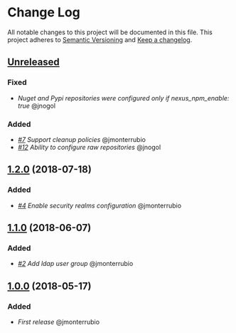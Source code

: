 # Change Log

All notable changes to this project will be documented in this file.
This project adheres to [Semantic Versioning](http://semver.org/) and [Keep a changelog](https://github.com/olivierlacan/keep-a-changelog).

## [Unreleased]

### Fixed
- *Nuget and Pypi repositories were configured only if nexus_npm_enable: true* @jnogol

### Added
- *[#7](https://github.com/idealista/nexus-role/issues/7) Support cleanup policies* @jmonterrubio
- *[#12](https://github.com/idealista/nexus-role/issues/12) Ability to configure raw repositories* @jnogol

## [1.2.0] (2018-07-18)

### Added
- *[#4](https://github.com/idealista/nexus-role/issues/4) Enable security realms configuration* @jmonterrubio

## [1.1.0] (2018-06-07)

### Added
- *[#2](https://github.com/idealista/nexus-role/issues/2) Add ldap user group* @jmonterrubio

## [1.0.0] (2018-05-17)

### Added
- *First release* @jmonterrubio

[Unreleased]: https://github.com/idealista/nexus-role/tree/develop
[1.2.0]: https://github.com/idealista/nexus-role/tree/1.2.0
[1.1.0]: https://github.com/idealista/nexus-role/tree/1.1.0
[1.0.0]: https://github.com/idealista/nexus-role/tree/1.0.0
